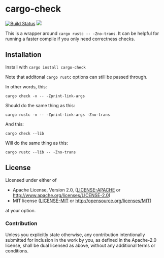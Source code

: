 # cargo-check

[![Build Status](https://travis-ci.org/rsolomo/cargo-check.svg?branch=master)](https://travis-ci.org/rsolomo/cargo-check)
[![](http://meritbadge.herokuapp.com/cargo-check)](https://crates.io/crates/cargo-check)

This is a wrapper around `cargo rustc -- -Zno-trans`.
It can be helpful for running a faster compile if you
only need correctness checks.

## Installation

Install with `cargo install cargo-check`

Note that additonal `cargo rustc` options can still be passed through.

In other words, this:

```
cargo check -v -- -Zprint-link-args
```

Should do the same thing as this:

```
cargo rustc -v -- -Zprint-link-args -Zno-trans
```

And this:

```
cargo check --lib
```

Will do the same thing as this:

```
cargo rustc --lib -- -Zno-trans
```

## License

Licensed under either of

 * Apache License, Version 2.0, ([LICENSE-APACHE](LICENSE-APACHE) or http://www.apache.org/licenses/LICENSE-2.0)
 * MIT license ([LICENSE-MIT](LICENSE-MIT) or http://opensource.org/licenses/MIT)

at your option.

### Contribution

Unless you explicitly state otherwise, any contribution intentionally
submitted for inclusion in the work by you, as defined in the Apache-2.0
license, shall be dual licensed as above, without any additional terms or
conditions.
